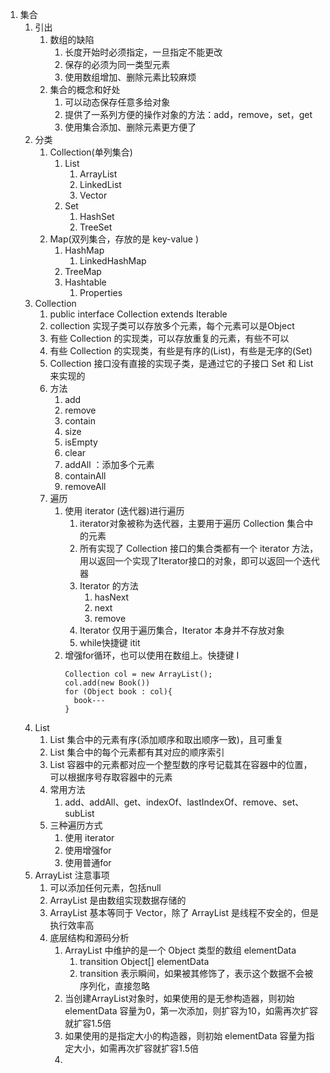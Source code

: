 1. 集合
   1. 引出
      1. 数组的缺陷
         1. 长度开始时必须指定，一旦指定不能更改
         2. 保存的必须为同一类型元素
         3. 使用数组增加、删除元素比较麻烦
      2. 集合的概念和好处
         1. 可以动态保存任意多给对象
         2. 提供了一系列方便的操作对象的方法：add，remove，set，get
         3. 使用集合添加、删除元素更方便了
   2. 分类
      1. Collection(单列集合)
         1. List
            1. ArrayList
            2. LinkedList
            3. Vector
         2. Set
            1. HashSet
            2. TreeSet
      2. Map(双列集合，存放的是 key-value )
         1. HashMap
            1. LinkedHashMap
         2. TreeMap
         3. Hashtable
            1. Properties
   3. Collection
      1. public interface Collection<E> extends Iterable<E>
      2. collection 实现子类可以存放多个元素，每个元素可以是Object
      3. 有些 Collection 的实现类，可以存放重复的元素，有些不可以
      4. 有些 Collection 的实现类，有些是有序的(List)，有些是无序的(Set)
      5. Collection 接口没有直接的实现子类，是通过它的子接口 Set 和 List 来实现的
      6. 方法
         1. add
         2. remove
         3. contain
         4. size
         5. isEmpty
         6. clear
         7. addAll ：添加多个元素
         8. containAll
         9. removeAll
      7. 遍历
         1. 使用 iterator (迭代器)进行遍历
            1. iterator对象被称为迭代器，主要用于遍历 Collection 集合中的元素
            2. 所有实现了 Collection 接口的集合类都有一个 iterator 方法，用以返回一个实现了Iterator接口的对象，即可以返回一个迭代器
            3. Iterator 的方法
               1. hasNext
               2. next
               3. remove
            4. Iterator 仅用于遍历集合，Iterator 本身并不存放对象
            5. while快捷键 itit
         2. 增强for循环，也可以使用在数组上。快捷键 I
            ```
            Collection col = new ArrayList();
            col.add(new Book())
            for (Object book : col){
              book---
            }
            ```
   4. List
      1. List 集合中的元素有序(添加顺序和取出顺序一致)，且可重复
      2. List 集合中的每个元素都有其对应的顺序索引
      3. List 容器中的元素都对应一个整型数的序号记载其在容器中的位置，可以根据序号存取容器中的元素
      4. 常用方法
         1. add、addAll、get、indexOf、lastIndexOf、remove、set、subList
      5. 三种遍历方式
         1. 使用 iterator
         2. 使用增强for
         3. 使用普通for
   5. ArrayList 注意事项
      1. 可以添加任何元素，包括null
      2. ArrayList 是由数组实现数据存储的
      3. ArrayList 基本等同于 Vector，除了 ArrayList 是线程不安全的，但是执行效率高
      4. 底层结构和源码分析
         1. ArrayList 中维护的是一个 Object 类型的数组 elementData
            1. transition Object[] elementData
            2. transition 表示瞬间，如果被其修饰了，表示这个数据不会被序列化，直接忽略
         2. 当创建ArrayList对象时，如果使用的是无参构造器，则初始 elementData 容量为0，第一次添加，则扩容为10，如需再次扩容就扩容1.5倍
         3. 如果使用的是指定大小的构造器，则初始 elementData 容量为指定大小，如需再次扩容就扩容1.5倍
         4. 